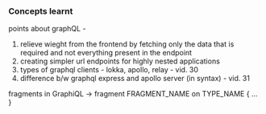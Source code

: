 ### Concepts learnt

points about graphQL - 
1. relieve wieght from the frontend by fetching only the data that is required and not everything present in the endpoint
2. creating simpler url endpoints for highly nested applications
3. types of graphql clients - lokka, apollo, relay - vid. 30
4. difference b/w graphql express and apollo server (in syntax) - vid. 31


fragments in GraphiQL -> fragment FRAGMENT_NAME on TYPE_NAME {
    ...
}